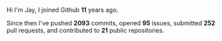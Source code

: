 Hi I'm Jay, I joined Github **11** years ago.

Since then I've pushed **2093** commits, opened **95** issues, submitted **252** pull requests, and contributed to **21** public repositories.
